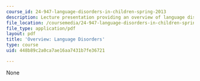 ```yaml
---
course_id: 24-947-language-disorders-in-children-spring-2013
description: Lecture presentation providing an overview of language disorders.
file_location: /coursemedia/24-947-language-disorders-in-children-spring-2013/448b89c2a0ca7ae16aa7431b7fe36721_MIT24_947S13_OvrviwLnguge.pdf
file_type: application/pdf
layout: pdf
title: 'Overview: Language Disorders'
type: course
uid: 448b89c2a0ca7ae16aa7431b7fe36721

---
```

None